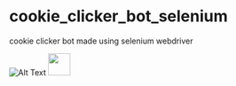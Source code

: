 # cookie_clicker_bot_selenium
cookie clicker bot made using selenium webdriver

![Alt Text](https://i.gyazo.com/7668671c562ebbd5aad96ebf163726a8.gif)
<img src="https://media.giphy.com/media/vFKqnCdLPNOKc/giphy.gif" width="40" height="40" />
